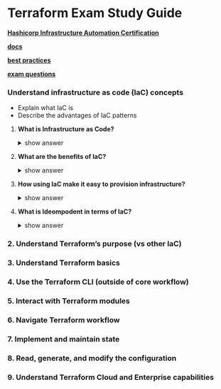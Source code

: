 # Terraform Exam Study Guide

**[Hashicorp Infrastructure Automation Certification](https://www.hashicorp.com/certification/terraform-associate)**

**[docs](https://developer.hashicorp.com/terraform/docs)**

**[best practices](https://www.terraform-best-practices.com/)**

**[exam questions](https://medium.com/bb-tutorials-and-thoughts/250-practice-questions-for-terraform-associate-certification-7a3ccebe6a1a)**



### Understand infrastructure as code (IaC) concepts <br>
- Explain what IaC is
- Describe the advantages of IaC patterns<br>

1. **What is Infrastructure as Code?**
    <details>
    <summary>show answer</summary>

    ```txt
    You write and execute the code to define, deploy, update, and destroy your infrastructure.
      ```
    </details>

2. **What are the benefits of IaC?**
    <details>
    <summary>show answer</summary>

    <pre>
    <b>a. Automation</b>
    We can bring up the servers with one script and scale up and down based on our load with the same script. <br>
    <b>b. Reusability of the code</b>
    We can reuse the same code <br>
    <b>c. Versioning</b>
    We can check it into version control and we get versioning. 
    Now we can see an incremental history of who changed what, how is our infrastructure actually defined at any given point of time, and we have this transparency of documentationIaC makes changes idempotent, consistent, repeatable, and predictable.
    </pre>
    </details>

3. **How using IaC make it easy to provision infrastructure?**
    <details>
    <summary>show answer</summary>

    ```txt
    IaC makes it easy to provision and apply infrastructure configurations, saving time. It standardizes workflows across different infrastructure providers (e.g., VMware, AWS, Azure, GCP, etc.) by using a common syntax across all of them.
    ```
    </details>

4. **What is Ideompodent in terms of IaC?**
    <details>
    <summary>show answer</summary>

    ```txt
    IaC can be applied throughout the lifecycle, both on the initial build, as well as throughout the life of the infrastructure. Commonly, these are referred to as Day 0 and Day 1 activities. 
    “Day 0” code provisions and configures your initial infrastructure.
    “Day 1” refers to OS and application configurations you apply after you’ve initially built your infrastructure.
    ```
    </details>







### 2. Understand Terraform’s purpose (vs other IaC) <br>
### 3. Understand Terraform basics <br>
### 4. Use the Terraform CLI (outside of core workflow) <br>
### 5. Interact with Terraform modules <br>
### 6. Navigate Terraform workflow <br>
### 7. Implement and maintain state <br>
### 8. Read, generate, and modify the configuration <br>
### 9. Understand Terraform Cloud and Enterprise capabilities <br>

